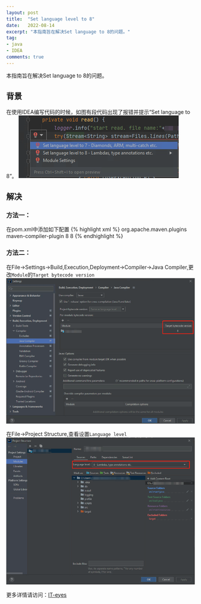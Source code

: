 ```yaml
---
layout: post
title:  "Set language level to 8"
date:   2022-08-14
excerpt: "本指南旨在解决Set language to 8的问题。"
tag:
- java
- IDEA
comments: true
---
```


本指南旨在解决Set language to 8的问题。

## 背景
在使用IDEA编写代码的时候，如图有段代码出现了报错并提示“Set language to 8”。
![](../img/../assets/img/post/set-language-level-to-8.png)


## 解决
### 方法一：
在pom.xml中添加如下配置
{% highlight xml %}
<build>
    <plugins>
        <plugin>
            <groupId>org.apache.maven.plugins</groupId>
            <artifactId>maven-compiler-plugin</artifactId>
            <configuration>
                <source>8</source>
                <target>8</target>
            </configuration>
        </plugin>
    </plugins>
</build>
{% endhighlight %}

### 方法二：
在File->Settings->Build,Execution,Deployment->Compiler->Java Compiler,更改`Module`的`Target bytecode version`
![](../img/../assets/img/post/java-compiler-target-8.png)

在File->Project Structure,查看设置`Language level`
![](../img/../assets/img/post/module-language-level-8.png)


更多详情请访问：[IT-eyes](https://it-eyes.top)